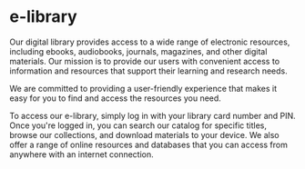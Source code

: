 # e-library
Our digital library provides access to a wide range of electronic resources, including ebooks, audiobooks, journals, magazines, and other digital materials. Our mission is to provide our users with convenient access to information and resources that support their learning and research needs.

We are committed to providing a user-friendly experience that makes it easy for you to find and access the resources you need.

To access our e-library, simply log in with your library card number and PIN. Once you're logged in, you can search our catalog for specific titles, browse our collections, and download materials to your device. We also offer a range of online resources and databases that you can access from anywhere with an internet connection.
